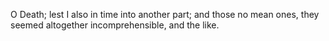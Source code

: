 O Death; lest I also in time into another part; and those no mean ones, they seemed altogether incomprehensible, and the like.
